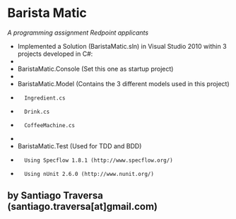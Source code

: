 Barista Matic
=============

*A programming assignment Redpoint applicants*

* Implemented a Solution (BaristaMatic.sln) in Visual Studio 2010 within 3 projects developed in C#: 
*
*	BaristaMatic.Console (Set this one as startup project)
*
* 	BaristaMatic.Model (Contains the 3 different models used in this project)
*		Ingredient.cs
*		Drink.cs
*		CoffeeMachine.cs
*		
* 	BaristaMatic.Test (Used for TDD and BDD)
*		Using Specflow 1.8.1 (http://www.specflow.org/)
* 		Using nUnit 2.6.0 (http://www.nunit.org/)

by Santiago Traversa (santiago.traversa[at]gmail.com)
-----------------------------------------------------
